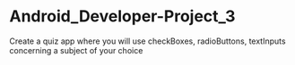 # Android_Developer-Project_3

Create a quiz app where you will use checkBoxes, radioButtons, textInputs concerning a subject of your choice
